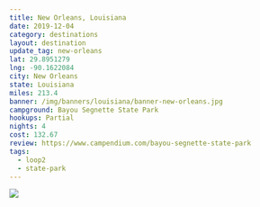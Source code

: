 ```yaml
---
title: New Orleans, Louisiana
date: 2019-12-04
category: destinations
layout: destination
update_tag: new-orleans
lat: 29.8951279
lng: -90.1622084
city: New Orleans
state: Louisiana
miles: 213.4
banner: /img/banners/louisiana/banner-new-orleans.jpg
campground: Bayou Segnette State Park
hookups: Partial
nights: 4
cost: 132.67
review: https://www.campendium.com/bayou-segnette-state-park
tags:
  - loop2
  - state-park
---
```


<img src="{{ site.cdn }}/img/destinations/louisiana/new-orleans.jpg">
